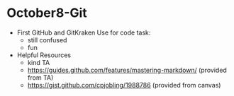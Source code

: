# October8-Git

* First GitHub and GitKraken Use for code task:     
    * still confused
    * fun
* Helpful Resources
    * kind TA
    * https://guides.github.com/features/mastering-markdown/ (provided from TA)
    * https://gist.github.com/cpjobling/1988786 (provided from canvas)